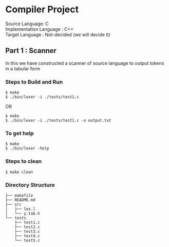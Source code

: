 # Compiler Project

Source Language: C \
Implementation Language : C++   \
Target Language : Not-decided (we will decide it)

## Part 1 : Scanner
In this we have constructed a scanner of source language to output tokens in a tabular form


### Steps to Build and Run 

```
$ make
$ ./bin/lexer -i ./tests/test1.c

```
OR

```
$ make
$ ./bin/lexer -i ./tests/test1.c -o output.txt 

```


### To get help

```
$ make
$ ./bin/lexer -help

```

### Steps to clean
```
$ make clean

```




### Directory Structure
```
├── makefile
├── README.md
├── src
│   ├── lex.l
│   └── y.tab.h
└── tests
    ├── test1.c
    ├── test2.c
    ├── test3.c
    ├── test4.c
    └── test5.c



```

##


